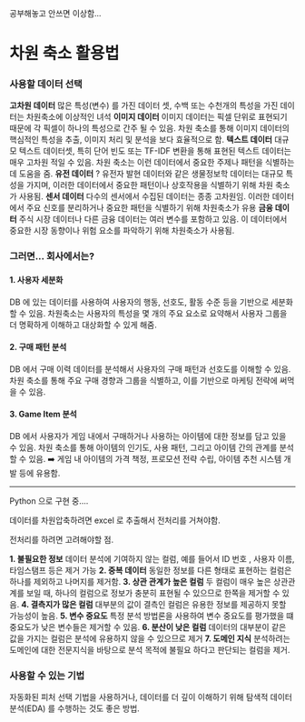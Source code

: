 공부해놓고 안쓰면 이상함...

# 차원 축소 활용법

### 사용할 데이터 선택

**고차원 데이터**
	많은 특성(변수) 를 가진 데이터 셋, 수백 또는 수천개의 특성을 가진 데이터는 차원축소에 이상적인 녀석
**이미지 데이터**
	이미지 데이터는 픽셀 단위로 표현되기 때문에 각 픽셀이 하나의 특성으로 간주 될 수 있음.
	차원 축소를 통해 이미지 데이터의 핵심적인 특성을 추출, 이미지 처리 및 분석을 보다 효율적으로 함.
**텍스트 데이터**
	대규모 텍스트 데이터셋, 특히 단어 빈도 또는 TF-IDF 변환을 통해 표현된 텍스트 데이터는 매우 고차원 적일 수 있음. 차원 축소는 이런 데이터에서 중요한 주제나 패턴을 식별하는 데 도움을 줌.
**유전 데이터**
?
	유전자 발현 데이터와 같은 생물정보학 데이터는 대규모 특성을 가지며, 이러한 데이터에서 중요한 패턴이나 상호작용을 식별하기 위해 차원 축소가 사용됨.
**센서 데이터**
	다수의 센서에서 수집된 데이터는 종종 고차원임. 이러한 데이터에서 주요 신호를 분리하거나 중요한 패턴을 식별하기 위해 차원축소가 유용
**금융 데이터**
	주식 시장 데이터나 다른 금융 데이터는 여러 변수를 포함하고 있음. 이 데이터에서 중요한 시장 동향이나 위험 요소를 파악하기 위해 차원축소가 사용됨.



### 그러면... 회사에서는?

#### 1. 사용자 세분화
DB 에 있는 데이터를 사용하여 사용자의 행동, 선호도, 활동 수준 등을 기반으로 세분화 할 수 있음.
차원축소는 사용자의 특성을 몇 개의 주요 요소로 요약해서 사용자 그룹을 더 명확하게 이해하고 대상화할 수 있게 해줌.

#### 2. 구매 패턴 분석
DB 에서 구매 이력 데이터를 분석해서 사용자의 구매 패턴과 선호도를 이해할 수 있음. 차원 축소를 통해 주요 구매 경향과 그룹을 식별하고, 이를 기반으로 마케팅 전략에 써먹을 수 있음.

#### 3. Game Item 분석
DB 에서 사용자가 게임 내에서 구매하거나 사용하는 아이템에 대한 정보를 담고 있을 수 있음.
차원 축소를 통해 아이템의 인기도, 사용 패턴, 그리고 아이템 간의 관계를 분석할 수 있음.
➡️ 게임 내 아이템의 가격 책정, 프로모션 전략 수립, 아이템 추천 시스템 개발 등에 유용함.

------
Python 으로 구현 중....

데이터를 차원압축하려면 excel 로 추출해서 전처리를 거쳐야함.

전처리를 하려면 고려해야할 점.

**1. 불필요한 정보**
	데이터 분석에 기여하지 않는 컬럼, 예를 들어서 ID 번호 , 사용자 이름, 타임스탬프 등은 제거 가능
**2. 중복 데이터**
	동일한 정보를 다른 형태로 표현하는 컬럼은 하나를 제외하고 나머지를 제거함.
**3. 상관 관계가 높은 컬럼**
	두 컬럼이 매우 높은 상관관계를 보일 때, 하나의 컬럼으로 정보가 충분히 표현될 수 있으므로 한쪽을 제거할 수 있음.
**4. 결측지가 많은 컬럼**
	대부분의 값이 결측인 컬럼은 유용한 정보를 제공하지 못할 가능성이 높음.
**5. 변수 중요도**
	특정 분석 방법론을 사용하여 변수 중요도를 평가했을 떄 중요도가 낮은 변수들은 제거할 수 있음.
**6. 분산이 낮은 컬럼**
	데이터의 대부분이 같은 값을 가지는 컬럼은 분석에 유용하지 않을 수 있으므로 제거
**7. 도메인 지식**
	분석하려는 도메인에 대한 전문지식을 바탕으로 분석 목적에 불필요 하다고 판단되는 컬럼을 제거.


### 사용할 수 있는 기법
자동화된 피처 선택 기법을 사용하거나, 데이터를 더 깊이 이해하기 위해 탐색적 데이터 분석(EDA) 를 수행하는 것도 좋은 방법.
